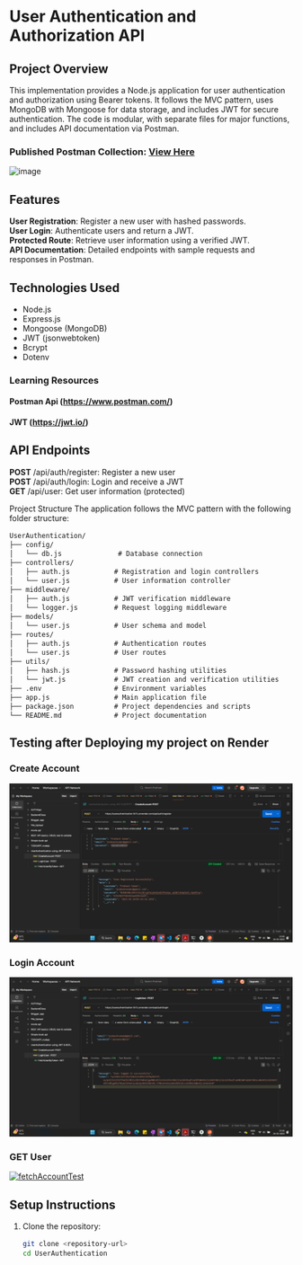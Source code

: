 # User Authentication and Authorization API
## Project Overview
This implementation provides a Node.js application for user authentication and authorization using Bearer tokens. It follows the MVC pattern, uses MongoDB with Mongoose for data storage, and includes JWT for secure authentication. The code is modular, with separate files for major functions, and includes API documentation via Postman.

### Published Postman Collection: <a href="https://documenter.getpostman.com/view/21245283/2sAYkGKKHo">View Here</a>
![image](https://github.com/user-attachments/assets/9569ab76-f253-4905-897a-6cdc01c5f498)
<br>

## Features
**User Registration**: Register a new user with hashed passwords. <br>
**User Login**: Authenticate users and return a JWT.<br>
**Protected Route**: Retrieve user information using a verified JWT.<br>
**API Documentation**: Detailed endpoints with sample requests and responses in Postman.<br>

## Technologies Used
- Node.js
- Express.js
- Mongoose (MongoDB)
- JWT (jsonwebtoken)
- Bcrypt
- Dotenv

### Learning Resources
#### Postman Api (https://www.postman.com/)
#### JWT (https://jwt.io/)

## API Endpoints
**POST** /api/auth/register: Register a new user <br>
**POST** /api/auth/login: Login and receive a JWT <br>
**GET** /api/user: Get user information (protected) <br>

Project Structure
The application follows the MVC pattern with the following folder structure:
```
UserAuthentication/
├── config/
│   └── db.js              # Database connection
├── controllers/
│   ├── auth.js           # Registration and login controllers
│   └── user.js           # User information controller
├── middleware/
│   ├── auth.js           # JWT verification middleware
│   └── logger.js         # Request logging middleware
├── models/
│   └── user.js           # User schema and model
├── routes/
│   ├── auth.js           # Authentication routes
│   └── user.js           # User routes
├── utils/
│   ├── hash.js           # Password hashing utilities
│   └── jwt.js            # JWT creation and verification utilities
├── .env                  # Environment variables
├── app.js                # Main application file
├── package.json          # Project dependencies and scripts
└── README.md             # Project documentation
```
## Testing after Deploying my project on Render
### Create Account
![createAccountTest](https://github.com/TechNishant204/UserAuthentication-using-JWT/blob/master/Screenshots/createAccount.png)

### Login Account
![createAccountTest](https://github.com/TechNishant204/UserAuthentication-using-JWT/blob/master/Screenshots/login.png)


### GET User
[<img src="" alt="fetchAccountTest">](https://github.com/TechNishant204/UserAuthentication-using-JWT/blob/master/Screenshots/fetchUserByToken.png)

## Setup Instructions
1. Clone the repository:
   ```bash
   git clone <repository-url>
   cd UserAuthentication
